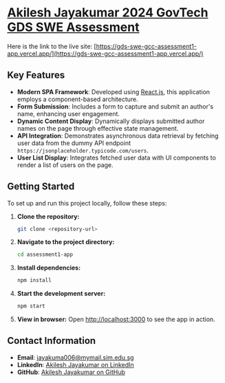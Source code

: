 # [Akilesh Jayakumar 2024 GovTech GDS SWE Assessment](https://gds-swe-gcc-assessment1-app.vercel.app/)

Here is the link to the live site: [https://gds-swe-gcc-assessment1-app.vercel.app/](https://gds-swe-gcc-assessment1-app.vercel.app/)

## Key Features

- **Modern SPA Framework**: Developed using [React.js](https://reactjs.org/), this application employs a component-based architecture.
- **Form Submission**: Includes a form to capture and submit an author's name, enhancing user engagement.
- **Dynamic Content Display**: Dynamically displays submitted author names on the page through effective state management.
- **API Integration**: Demonstrates asynchronous data retrieval by fetching user data from the dummy API endpoint `https://jsonplaceholder.typicode.com/users`.
- **User List Display**: Integrates fetched user data with UI components to render a list of users on the page.

## Getting Started

To set up and run this project locally, follow these steps:

1. **Clone the repository:**
   ```bash
   git clone <repository-url>
   ```
2. **Navigate to the project directory:**
   ```bash
   cd assessment1-app
   ```
3. **Install dependencies:**
   ```bash
   npm install
   ```
4. **Start the development server:**
   ```bash
   npm start
   ```
5. **View in browser:**
   Open [http://localhost:3000](http://localhost:3000) to see the app in action.

## Contact Information

- **Email**: [jayakuma006@mymail.sim.edu.sg](mailto:jayakuma006@mymail.sim.edu.sg)
- **LinkedIn**: [Akilesh Jayakumar on LinkedIn](https://www.linkedin.com/in/akileshjayakumar/)
- **GitHub**: [Akilesh Jayakumar on GitHub](https://github.com/akileshjayakumar)
